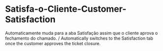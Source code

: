 # Satisfa-o-Cliente-Customer-Satisfaction
Automaticamente muda para a aba Satisfação assim que o cliente aprova o fechamento do chamado. / Automatically switches to the Satisfaction tab once the customer approves the ticket closure.
